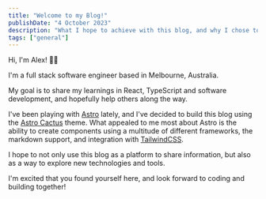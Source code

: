 ```yaml
---
title: "Welcome to my Blog!"
publishDate: "4 October 2023"
description: "What I hope to achieve with this blog, and why I chose to build it with Astro"
tags: ["general"]
---
```


Hi, I'm Alex! 👋🏻

I'm a full stack software engineer based in Melbourne, Australia.

My goal is to share my learnings in React, TypeScript and software development, and hopefully help others along the way.

I've been playing with [Astro](https://astro.build/) lately, and I've decided to build this blog using the [Astro Cactus](https://github.com/chrismwilliams/astro-theme-cactus) theme. What appealed to me most about Astro is the ability to create components using a multitude of different frameworks, the markdown support, and integration with [TailwindCSS](https://tailwindcss.com/).

I hope to not only use this blog as a platform to share information, but also as a way to explore new technologies and tools.

I'm excited that you found yourself here, and look forward to coding and building together!
